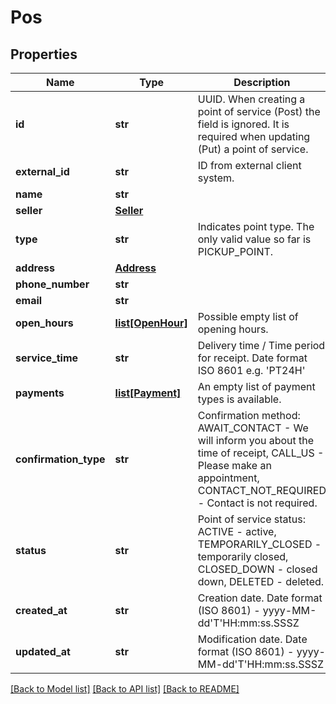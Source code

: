 # Pos

## Properties
Name | Type | Description | Notes
------------ | ------------- | ------------- | -------------
**id** | **str** | UUID. When creating a point of service (Post) the field is ignored. It is required when updating (Put) a point of service. | [optional] 
**external_id** | **str** | ID from external client system. | [optional] 
**name** | **str** |  | 
**seller** | [**Seller**](Seller.md) |  | [optional] 
**type** | **str** | Indicates point type. The only valid value so far is PICKUP_POINT. | 
**address** | [**Address**](Address.md) |  | 
**phone_number** | **str** |  | [optional] 
**email** | **str** |  | [optional] 
**open_hours** | [**list[OpenHour]**](OpenHour.md) | Possible empty list of opening hours. | 
**service_time** | **str** | Delivery time / Time period for receipt. Date format ISO 8601 e.g. &#39;PT24H&#39; | [optional] 
**payments** | [**list[Payment]**](Payment.md) | An empty list of payment types is available. | [optional] 
**confirmation_type** | **str** | Confirmation method: AWAIT_CONTACT - We will inform you about the time of receipt, CALL_US - Please make an appointment, CONTACT_NOT_REQUIRED - Contact is not required. | 
**status** | **str** | Point of service status: ACTIVE - active, TEMPORARILY_CLOSED - temporarily closed, CLOSED_DOWN - closed down, DELETED - deleted. | 
**created_at** | **str** | Creation date. Date format (ISO 8601) - yyyy-MM-dd&#39;T&#39;HH:mm:ss.SSSZ | [optional] 
**updated_at** | **str** | Modification date. Date format (ISO 8601) - yyyy-MM-dd&#39;T&#39;HH:mm:ss.SSSZ | [optional] 

[[Back to Model list]](../README.md#documentation-for-models) [[Back to API list]](../README.md#documentation-for-api-endpoints) [[Back to README]](../README.md)


